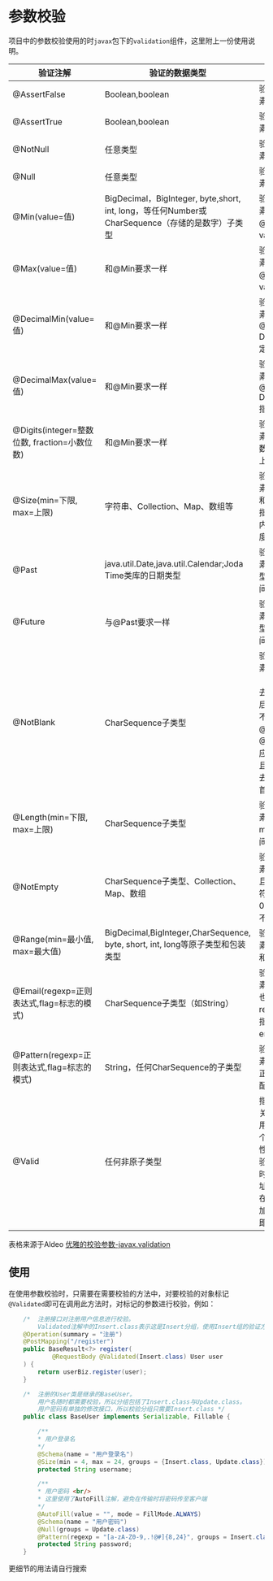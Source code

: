 # 参数校验

项目中的参数校验使用的时`javax`包下的`validation`组件，这里附上一份使用说明。

| 验证注解 | 验证的数据类型 | 说明 |
| --- | --- | --- |
|@AssertFalse           |Boolean,boolean            |验证注解的元素值是false
|@AssertTrue            |Boolean,boolean            |验证注解的元素值是true
|@NotNull               |任意类型                   |验证注解的元素值不是null
|@Null                  |任意类型                   |验证注解的元素值是null
|@Min(value=值)         |BigDecimal，BigInteger, byte,short, int, long，等任何Number或CharSequence（存储的是数字）子类型            |验证注解的元素值大于等于@Min指定的value值
|@Max(value=值)         |和@Min要求一样     |验证注解的元素值小于等于@Max指定的value值
|@DecimalMin(value=值)  |和@Min要求一样     |验证注解的元素值大于等于@ DecimalMin指定的value值
|@DecimalMax(value=值)  |和@Min要求一样     |验证注解的元素值小于等于@ DecimalMax指定的value值
|@Digits(integer=整数位数, fraction=小数位数)   |和@Min要求一样     |验证注解的元素值的整数位数和小数位数上限
|@Size(min=下限, max=上限)  |字符串、Collection、Map、数组等        |验证注解的元素值的在min和max（包含）指定区间之内，如字符长度、集合大小
|@Past                  |java.util.Date,java.util.Calendar;Joda Time类库的日期类型      |验证注解的元素值（日期类型）比当前时间早
|@Future                |与@Past要求一样        |验证注解的元素值（日期类型）比当前时间晚
|@NotBlank              |CharSequence子类型     |验证注解的元素值不为空（不为null、去除首位空格后长度为0），不同于@NotEmpty，@NotBlank只应用于字符串且在比较时会去除字符串的首位空格
|@Length(min=下限, max=上限)    |CharSequence子类型     |验证注解的元素值长度在min和max区间内
|@NotEmpty              |CharSequence子类型、Collection、Map、数组          |验证注解的元素值不为null且不为空（字符串长度不为0、集合大小不为0）
|@Range(min=最小值, max=最大值) |BigDecimal,BigInteger,CharSequence, byte, short, int, long等原子类型和包装类型         |验证注解的元素值在最小值和最大值之间
|@Email(regexp=正则表达式,flag=标志的模式)  |CharSequence子类型（如String）     |验证注解的元素值是Email，也可以通过regexp和flag指定自定义的email格式
|@Pattern(regexp=正则表达式,flag=标志的模式)    |String，任何CharSequence的子类型       |验证注解的元素值与指定的正则表达式匹配
|@Valid                 |任何非原子类型         |指定递归验证关联的对象如用户对象中有个地址对象属性，如果想在验证用户对象时一起验证地址对象的话，在地址对象上加@Valid注解即可级联验证

表格来源于Aldeo [优雅的校验参数-javax.validation](https://www.jianshu.com/p/67d3637493c7)

## 使用

在使用参数校验时，只需要在需要校验的方法中，对要校验的对象标记`@Validated`即可在调用此方法时，对标记的参数进行校验，例如：

```java
    /*  注册接口对注册用户信息进行校验。
        Validated注解中的Insert.class表示这是Insert分组，使用Insert组的验证方法 */
    @Operation(summary = "注册")
    @PostMapping("/register")
    public BaseResult<?> register(
            @RequestBody @Validated(Insert.class) User user
    ) {
        return userBiz.register(user);
    }

    /*  注册的User类是继承的BaseUser。
        用户名随时都需要校验，所以分组包括了Insert.class与Update.class。
        用户密码有单独的修改接口，所以校验分组只需要Insert.class */
    public class BaseUser implements Serializable, Fillable {

        /**
        * 用户登录名
        */
        @Schema(name = "用户登录名")
        @Size(min = 4, max = 24, groups = {Insert.class, Update.class})
        protected String username;

        /**
        * 用户密码 <br/>
        * 这里使用了AutoFill注解，避免在传输时将密码传至客户端
        */
        @AutoFill(value = "", mode = FillMode.ALWAYS)
        @Schema(name = "用户密码")
        @Null(groups = Update.class)
        @Pattern(regexp = "[a-zA-Z0-9,.!@#]{8,24}", groups = Insert.class)
        protected String password;
    }
```

更细节的用法请自行搜索
